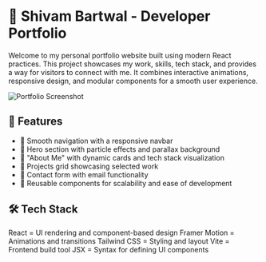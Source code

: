 # 🚀 Shivam Bartwal - Developer Portfolio

Welcome to my personal portfolio website built using modern React practices. This project showcases my work, skills, tech stack, and provides a way for visitors to connect with me. It combines interactive animations, responsive design, and modular components for a smooth user experience.

![Portfolio Screenshot](/logos/preview.png) 


## 📌 Features

- 🧭 Smooth navigation with a responsive navbar
- 💫 Hero section with particle effects and parallax background
- 👤 "About Me" with dynamic cards and tech stack visualization
- 🧠 Projects grid showcasing selected work
- 💌 Contact form with email functionality
- 🎨 Reusable components for scalability and ease of development

## 🛠️ Tech Stack

React = UI rendering and component-based design
Framer Motion = Animations and transitions
Tailwind CSS = Styling and layout
Vite = Frontend build tool
JSX = Syntax for defining UI components
